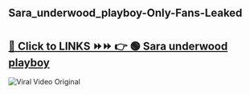 
 ## Sara_underwood_playboy-Only-Fans-Leaked

# <h2><a href="https://clipsfans.com/Sara_underwood_playboy&ref=git">🔗 Click to LINKS ⏩⏩ 👉 🟢 Sara underwood playboy </a></h2>

<a href="https://clipsfans.com/Sara_underwood_playboy&ref=git" rel="nofollow" data-target="animated-image.originalLink"><img src="https://i.ibb.co.com/xMMVF88/686577567.gif" alt="Viral Video Original" style="max-width: 100%; display: inline-block;" data-target="animated-image.originalImage"></a>
